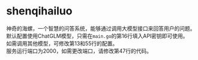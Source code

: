 # shenqihailuo
神奇的海螺，一个智慧的问答系统，能够通过调用大模型接口来回答用户的问题。  
默认配置使用ChatGLM模型，只需在`main.go`的第16行填入API密钥即可使用。  
如需调用其他模型，可修改第13和55行的配置。  
服务运行端口为2000，如需更改端口，请修改第47行的代码。
